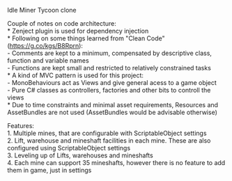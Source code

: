 Idle Miner Tycoon clone

Couple of notes on code architecture:  
	* Zenject plugin is used for dependency injection  
	* Following on some things learned from "Clean Code" (https://g.co/kgs/B8Rprn):  
		- Comments are kept to a minimum, compensated by descriptive class, function and variable names  
		- Functions are kept small and restricted to relatively constrained tasks  
	* A kind of MVC pattern is used for this project:  
		- MonoBehaviours act as Views and give general acess to a game object  
		- Pure C# classes as controllers, factories and other bits to controll the views  
	* Due to time constraints and minimal asset requirements, Resources and AssetBundles are not used (AssetBundles would be advisable otherwise)  
  
Features:  
	1. Multiple mines, that are configurable with ScriptableObject settings  
	2. Lift, warehouse and mineshaft facilities in each mine. These are also configured using ScriptableObject settings  
	3. Leveling up of Lifts, warehouses and mineshafts  
	4. Each mine can support 35 mineshafts, however there is no feature to add them in game, just in settings  